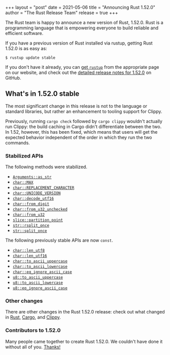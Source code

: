 +++
layout = "post"
date = 2021-05-06
title = "Announcing Rust 1.52.0"
author = "The Rust Release Team"
release = true
+++

The Rust team is happy to announce a new version of Rust, 1.52.0. Rust is a
programming language that is empowering everyone to build reliable and
efficient software.

If you have a previous version of Rust installed via rustup, getting Rust
1.52.0 is as easy as:

```console
$ rustup update stable
```

If you don't have it already, you can [get `rustup`][install]
from the appropriate page on our website, and check out the
[detailed release notes for 1.52.0][notes] on GitHub.

[install]: https://www.rust-lang.org/install.html
[notes]: https://github.com/rust-lang/rust/blob/master/RELEASES.md#version-1520-2021-05-06

## What's in 1.52.0 stable

The most significant change in this release is not to the language or standard
libraries, but rather an enhancement to tooling support for Clippy.

Previously, running `cargo check` followed by `cargo clippy` wouldn't actually
run Clippy: the build caching in Cargo didn't differentiate between the two. In
1.52, however, this has been fixed, which means that users will get the expected
behavior independent of the order in which they run the two commands.

### Stabilized APIs

The following methods were stabilized.

- [`Arguments::as_str`]
- [`char::MAX`]
- [`char::REPLACEMENT_CHARACTER`]
- [`char::UNICODE_VERSION`]
- [`char::decode_utf16`]
- [`char::from_digit`]
- [`char::from_u32_unchecked`]
- [`char::from_u32`]
- [`slice::partition_point`]
- [`str::rsplit_once`]
- [`str::split_once`]

The following previously stable APIs are now `const`.

- [`char::len_utf8`]
- [`char::len_utf16`]
- [`char::to_ascii_uppercase`]
- [`char::to_ascii_lowercase`]
- [`char::eq_ignore_ascii_case`]
- [`u8::to_ascii_uppercase`]
- [`u8::to_ascii_lowercase`]
- [`u8::eq_ignore_ascii_case`]

[`char::MAX`]: https://doc.rust-lang.org/std/primitive.char.html#associatedconstant.MAX
[`char::REPLACEMENT_CHARACTER`]: https://doc.rust-lang.org/std/primitive.char.html#associatedconstant.REPLACEMENT_CHARACTER
[`char::UNICODE_VERSION`]: https://doc.rust-lang.org/std/primitive.char.html#associatedconstant.UNICODE_VERSION
[`char::decode_utf16`]: https://doc.rust-lang.org/std/primitive.char.html#method.decode_utf16
[`char::from_u32`]: https://doc.rust-lang.org/std/primitive.char.html#method.from_u32
[`char::from_u32_unchecked`]: https://doc.rust-lang.org/std/primitive.char.html#method.from_u32_unchecked
[`char::from_digit`]: https://doc.rust-lang.org/std/primitive.char.html#method.from_digit
[`Arguments::as_str`]: https://doc.rust-lang.org/stable/std/fmt/struct.Arguments.html#method.as_str
[`str::split_once`]: https://doc.rust-lang.org/stable/std/primitive.str.html#method.split_once
[`str::rsplit_once`]: https://doc.rust-lang.org/stable/std/primitive.str.html#method.rsplit_once
[`slice::partition_point`]: https://doc.rust-lang.org/stable/std/primitive.slice.html#method.partition_point
[`char::len_utf8`]: https://doc.rust-lang.org/stable/std/primitive.char.html#method.len_utf8
[`char::len_utf16`]: https://doc.rust-lang.org/stable/std/primitive.char.html#method.len_utf16
[`char::to_ascii_uppercase`]: https://doc.rust-lang.org/stable/std/primitive.char.html#method.to_ascii_uppercase
[`char::to_ascii_lowercase`]: https://doc.rust-lang.org/stable/std/primitive.char.html#method.to_ascii_lowercase
[`char::eq_ignore_ascii_case`]: https://doc.rust-lang.org/stable/std/primitive.char.html#method.eq_ignore_ascii_case
[`u8::to_ascii_uppercase`]: https://doc.rust-lang.org/stable/std/primitive.u8.html#method.to_ascii_uppercase
[`u8::to_ascii_lowercase`]: https://doc.rust-lang.org/stable/std/primitive.u8.html#method.to_ascii_lowercase
[`u8::eq_ignore_ascii_case`]: https://doc.rust-lang.org/stable/std/primitive.u8.html#method.eq_ignore_ascii_case

### Other changes

There are other changes in the Rust 1.52.0 release: check out what changed in [Rust](https://github.com/rust-lang/rust/blob/master/RELEASES.md#version-1520-2021-05-06), [Cargo](https://doc.rust-lang.org/nightly/cargo/CHANGELOG.html#cargo-152-2021-05-06), and [Clippy](https://github.com/rust-lang/rust-clippy/blob/master/CHANGELOG.md#rust-152).

### Contributors to 1.52.0

Many people came together to create Rust 1.52.0. We couldn't have done it without all of you. [Thanks!](https://thanks.rust-lang.org/rust/1.52.0/)
